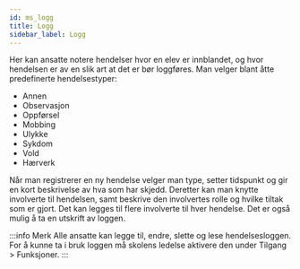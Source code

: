 ```yaml
---
id: ms_logg
title: Logg
sidebar_label: Logg
---
```

Her kan ansatte notere hendelser hvor en elev er innblandet, og hvor hendelsen er av en slik art at det er bør loggføres.
Man velger blant åtte predefinerte hendelsestyper:
- Annen
- Observasjon
- Oppførsel
- Mobbing
- Ulykke
- Sykdom
- Vold
- Hærverk

Når man registrerer en ny hendelse velger man type, setter tidspunkt og gir en kort beskrivelse av hva som har skjedd. Deretter kan man knytte involverte til hendelsen, samt beskrive den involvertes rolle og hvilke tiltak som er gjort. Det kan legges til flere involverte til hver hendelse. Det er også mulig å ta en utskrift av loggen.

:::info Merk
Alle ansatte kan legge til, endre, slette og lese hendelsesloggen.
For å kunne ta i bruk loggen må skolens ledelse aktivere den under Tilgang > Funksjoner.
:::
